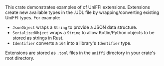 This crate demonstrates examples of of UniFFI extensions.  Extensions create
new available types in the .UDL file by wrapping/converting existing UniFFI
types.  For example:

- `JsonObject` wraps a `String` to provide a JSON data structure.
- `SerializedObject` wraps a `String` to allow Kotlin/Python objects to be
  stored as strings in Rust.
- `Identifier` converts a `i64` into a library's `Identifier` type.

Extensions are stored as `.toml` files in the `uniffi` directory in your crate's
root directory.
